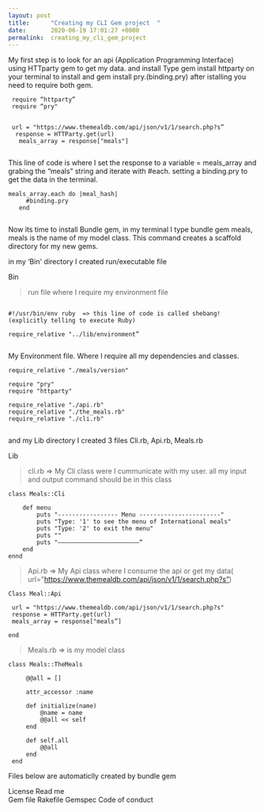 ```yaml
---
layout: post
title:      "Creating my CLI Gem project  "
date:       2020-06-19 17:01:27 +0000
permalink:  creating_my_cli_gem_project
---
```



My first step is to look for an api (Application Programming Interface)   
 using HTTparty gem to get my data. and install  Type gem install httparty on your terminal to install and gem install  pry.(binding.pry) after istalling you need to require both gem.

```
 require “httparty” 
 require “pry"


 url = "https://www.themealdb.com/api/json/v1/1/search.php?s”
  response = HTTParty.get(url)
   meals_array = response["meals"] 
 
 ```


 This line of code is where I set the response to a variable = meals_array and grabing the “meals” string
  and iterate with #each. setting a binding.pry to get the data in the terminal.
		
 ```
 meals_array.each do |meal_hash| 
      #binding.pry 
    end 
		
```
		
		
Now its time to install Bundle gem, 
in my terminal I type bundle gem meals, meals is the name of my model class. 
This command creates a scaffold directory for my new gems.  

in my ‘Bin' directory I  created run/executable  file

Bin 
  > run file where I require my environment file
  
```

#!/usr/bin/env ruby  => this line of code is called shebang!(explicitly telling to execute Ruby)

require_relative "../lib/environment” 


```

My Environment file. Where I require all my dependencies and classes. 

```
require_relative "./meals/version" 

require "pry" 
require "httparty"

require_relative "./api.rb" 
require_relative "./the_meals.rb"
require_relative "./cli.rb"


```

and my Lib directory I created 3 files Cli.rb, Api.rb, Meals.rb

Lib 
 > cli.rb => My Cli class were I cummunicate with my user. all my input and output command should be in this class
 
```
class Meals::Cli  
   
    def menu 
        puts "----------------- Menu -----------------------"     
        puts "Type: '1' to see the menu of International meals"  
        puts "Type: '2' to exit the menu" 
        puts "" 
        puts "———————————————————————“
    end
ennd
```


 > Api.rb =>
 >  My Api class
 >  where I consume the api or get my data( url="https://www.themealdb.com/api/json/v1/1/search.php?s”)

```
Class Meal::Api

 url = "https://www.themealdb.com/api/json/v1/1/search.php?s"
 response = HTTParty.get(url)
 meals_array = response["meals”]
  
end
```


> Meals.rb => is my  model class 

```
class Meals::TheMeals
   
     @@all = []
		 
     attr_accessor :name

     def initialize(name)
         @name = name
         @@all << self
     end 
     
     def self.all
         @@all
     end
 end 

```

Files below are automaticlly created by bundle gem 

License
Read me  
Gem file
Rakefile 
Gemspec 
Code of conduct 


